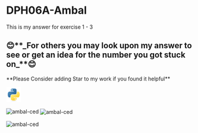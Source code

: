 # DPH06A-Ambal
This is my answer for exercise 1 - 3

<h2>😊**_For others you may look upon my answer to see or get an idea for the number you got stuck on_**😊</h2>
**Please Consider adding Star to my work if you found it helpful**

<p align="left"> <a href="https://www.python.org" target="_blank" rel="noreferrer"> <img src="https://raw.githubusercontent.com/devicons/devicon/master/icons/python/python-original.svg" alt="python" width="40" height="40"/> </a> </p>

<p><img align="left" src="https://github-readme-stats.vercel.app/api/top-langs?username=ambal-ced&show_icons=true&locale=en&layout=compact" alt="ambal-ced" /></p>

<p>&nbsp;<img align="center" src="https://github-readme-stats.vercel.app/api?username=ambal-ced&show_icons=true&locale=en" alt="ambal-ced" /></p>

<p><img align="center" src="https://github-readme-streak-stats.herokuapp.com/?user=ambal-ced&" alt="ambal-ced" /></p>
